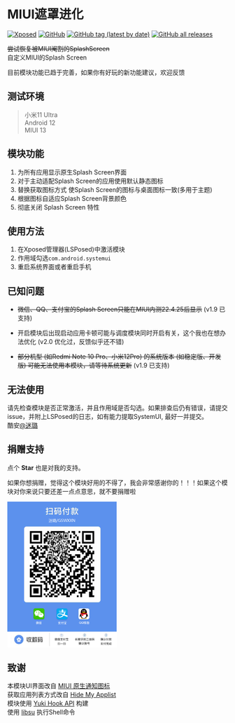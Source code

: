 # MIUI遮罩进化
[![Xposed](https://img.shields.io/badge/-Xposed-green?style=flat&logo=Android&logoColor=white)](#)
[![GitHub](https://img.shields.io/github/license/GSWXXN/RestoreSplashScreen)](https://github.com/GSWXXN/RestoreSplashScreen/blob/master/LICENSE)
[![GitHub tag (latest by date)](https://img.shields.io/github/v/tag/GSWXXN/RestoreSplashScreen?label=version)](https://github.com/Xposed-Modules-Repo/com.gswxxn.restoresplashscreen/releases)
[![GitHub all releases](https://img.shields.io/github/downloads/Xposed-Modules-Repo/com.gswxxn.restoresplashscreen/total?label=Downloads)](https://github.com/Xposed-Modules-Repo/com.gswxxn.restoresplashscreen/releases)

~~尝试恢复被MIUI阉割的SplashScreen~~   
自定义MIUI的Splash Screen

目前模块功能已趋于完善，如果你有好玩的新功能建议，欢迎反馈

## 测试环境

> 小米11 Ultra  
> Android 12  
> MIUI 13

## 模块功能
1. 为所有应用显示原生Splash Screen界面
2. 对于主动适配Splash Screen的应用使用默认静态图标
3. 替换获取图标方式 使Splash Screen的图标与桌面图标一致(多用于主题)
4. 根据图标自适应Splash Screen背景颜色
5. 彻底关闭 Splash Screen 特性

## 使用方法

1. 在Xposed管理器(LSPosed)中激活模块
2. 作用域勾选`com.android.systemui`
3. 重启系统界面或者重启手机



## 已知问题

- ~~微信、QQ、支付宝的Splash Screen只能在MIUI内测22.4.25后显示~~ (v1.9 已支持)

- 开启模块后出现启动应用卡顿可能与调度模块同时开启有关，这个我也在想办法优化 (v2.0 优化过，反馈似乎还不错)

- ~~部分机型 (如Redmi Note 10 Pro、小米12Pro) 的系统版本 (如稳定版、开发版) 可能无法使用本模块，请等待系统更新~~ (v1.9 已支持)



## 无法使用

请先检查模块是否正常激活，并且作用域是否勾选。如果排查后仍有错误，请提交issue，并附上LSPosed的日志，如有能力提取SystemUI, 最好一并提交。  
酷安[@迷璐](http://www.coolapk.com/u/1189245)


## 捐赠支持
点个 **Star** 也是对我的支持。

如果你想捐赠，觉得这个模块好用的不得了，我会非常感谢你的！！！如果这个模块对你来说只要还差一点点意思，就不要捐赠啦

<img src="https://raw.githubusercontent.com/GSWXXN/RestoreSplashScreen/master/Doc/donate.png" width = "250" alt="donate" align=center />


## 致谢
本模块UI界面改自 [MIUI 原生通知图标](https://github.com/fankes/MIUINativeNotifyIcon)  
获取应用列表方式改自 [Hide My Applist](https://github.com/Dr-TSNG/Hide-My-Applist)  
模块使用 [Yuki Hook API](https://github.com/fankes/YukiHookAPI) 构建  
使用 [libsu](https://github.com/topjohnwu/libsu) 执行Shell命令
